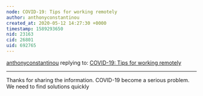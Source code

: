 ```yaml
---
node: COVID-19: Tips for working remotely
author: anthonyconstantinou
created_at: 2020-05-12 14:27:30 +0000
timestamp: 1589293650
nid: 23163
cid: 26801
uid: 692765
---
```




[anthonyconstantinou](../profile/anthonyconstantinou) replying to: [COVID-19: Tips for working remotely](../notes/Shannon/03-17-2020/covid-19-shared-resources)

----
Thanks for sharing the information. COVID-19 become a serious problem. We need to find solutions quickly